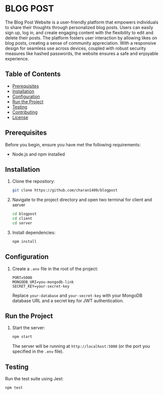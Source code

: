 # BLOG POST

The Blog Post Website is a user-friendly platform that empowers individuals to share their thoughts through personalized blog posts. Users can easily sign up, log in, and create engaging content with the flexibility to edit and delete their posts. The platform fosters user interaction by allowing likes on blog posts, creating a sense of community appreciation. With a responsive design for seamless use across devices, coupled with robust security measures like hashed passwords, the website ensures a safe and enjoyable experience.

## Table of Contents

- [Prerequisites](#prerequisites)
- [Installation](#installation)
- [Configuration](#configuration)
- [Run the Project](#run-the-project)
- [Testing](#testing)
- [Contributing](#contributing)
- [License](#license)

## Prerequisites

Before you begin, ensure you have met the following requirements:

- Node.js and npm installed

## Installation

1. Clone the repository:

   ```bash
   git clone https://github.com/charan1409/blogpost
   ```
2. Navigate to the project directory and open two terminal for client and server

   ```bash
   cd blogpost
   cd client
   cd server
   ```
3. Install dependencies:

   ```bash
   npm install
   ```

## Configuration

1. Create a `.env` file in the root of the project:

   ```env
   PORT=5000
   MONGODB_URI=you-mongodb-link
   SECRET_KEY=your-secret-key
   ```

   Replace `your-database` and `your-secret-key` with your MongoDB database URL and a secret key for JWT authentication.

## Run the Project

1. Start the server:

   ```bash
   npm start
   ```

   The server will be running at `http://localhost:5000` (or the port you specified in the `.env` file).

## Testing

Run the test suite using Jest:

```bash
npm test
```
